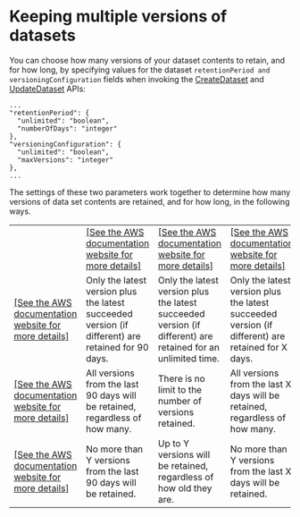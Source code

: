 # Keeping multiple versions of datasets<a name="dataset-versions"></a>

You can choose how many versions of your dataset contents to retain, and for how long, by specifying values for the dataset `retentionPeriod and versioningConfiguration` fields when invoking the [CreateDataset](https://docs.aws.amazon.com/iotanalytics/latest/APIReference/API_CreateDataset.html) and [UpdateDataset](https://docs.aws.amazon.com/iotanalytics/latest/APIReference/API_UpdateDataset.html) APIs:

```
...
"retentionPeriod": {
  "unlimited": "boolean",
  "numberOfDays": "integer"
},
"versioningConfiguration": {
  "unlimited": "boolean",
  "maxVersions": "integer"
},
...
```

The settings of these two parameters work together to determine how many versions of data set contents are retained, and for how long, in the following ways\.


|  |  |  |  | 
| --- |--- |--- |--- |
|    |  [\[See the AWS documentation website for more details\]](http://docs.aws.amazon.com/iotanalytics/latest/userguide/dataset-versions.html)  |  [\[See the AWS documentation website for more details\]](http://docs.aws.amazon.com/iotanalytics/latest/userguide/dataset-versions.html)  |  [\[See the AWS documentation website for more details\]](http://docs.aws.amazon.com/iotanalytics/latest/userguide/dataset-versions.html)  | 
|  [\[See the AWS documentation website for more details\]](http://docs.aws.amazon.com/iotanalytics/latest/userguide/dataset-versions.html)  |  Only the latest version plus the latest succeeded version \(if different\) are retained for 90 days\.  |  Only the latest version plus the latest succeeded version \(if different\) are retained for an unlimited time\.  |  Only the latest version plus the latest succeeded version \(if different\) are retained for X days\.  | 
|  [\[See the AWS documentation website for more details\]](http://docs.aws.amazon.com/iotanalytics/latest/userguide/dataset-versions.html)  |  All versions from the last 90 days will be retained, regardless of how many\.  |  There is no limit to the number of versions retained\.  |  All versions from the last X days will be retained, regardless of how many\.  | 
|  [\[See the AWS documentation website for more details\]](http://docs.aws.amazon.com/iotanalytics/latest/userguide/dataset-versions.html)  |  No more than Y versions from the last 90 days will be retained\.  |  Up to Y versions will be retained, regardless of how old they are\.  |  No more than Y versions from the last X days will be retained\.  | 